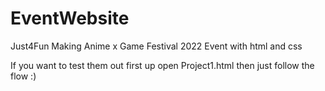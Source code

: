 # EventWebsite
Just4Fun Making Anime x Game Festival 2022 Event with html and css

If you want to test them out first up open Project1.html then just follow the flow :)

